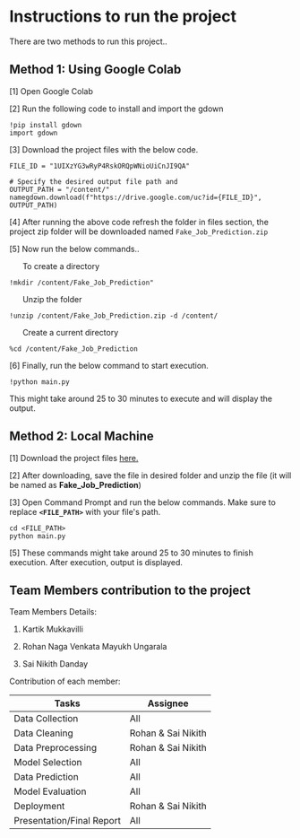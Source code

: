 # Instructions to run the project

There are two methods to run this project..

## Method 1: Using Google Colab

[1] Open Google Colab

[2] Run the following code to install and import the gdown
```
!pip install gdown
import gdown
```
[3] Download the project files with the below code.
```
FILE_ID = "1UIXzYG3wRyP4RskORQpWNioUiCnJI9QA"

# Specify the desired output file path and 
OUTPUT_PATH = "/content/"
namegdown.download(f"https://drive.google.com/uc?id={FILE_ID}", OUTPUT_PATH)
```


[4] After running the above code refresh the folder in files section, the project zip folder will be downloaded named `Fake_Job_Prediction.zip`


[5] Now run the below commands..

&nbsp;&nbsp;&nbsp;&nbsp;&nbsp; To create a directory 
```
!mkdir /content/Fake_Job_Prediction" 
```

&nbsp;&nbsp;&nbsp;&nbsp;&nbsp; Unzip the folder 
```
!unzip /content/Fake_Job_Prediction.zip -d /content/ 
```

&nbsp;&nbsp;&nbsp;&nbsp;&nbsp; Create a current directory
``` 
%cd /content/Fake_Job_Prediction
```

[6] Finally, run the below command to start execution.
```
!python main.py
```
 This might take around 25 to 30 minutes to execute and will display the output.



## Method 2: Local Machine 
[1] Download the project files [here.](https://drive.google.com/file/d/1UIXzYG3wRyP4RskORQpWNioUiCnJI9QA/view?usp=sharing)

[2] After downloading, save the file in desired folder and unzip the file (it will be named as **Fake_Job_Prediction**)

[3] Open Command Prompt and run the below commands. Make sure to replace **`<FILE_PATH>`** with your file's path.
```
cd <FILE_PATH>
python main.py
```

[5] These commands might take around 25 to 30 minutes to finish execution. After execution, output is displayed.

## Team Members contribution to the project 

Team Members Details:

1) Kartik Mukkavilli

2) Rohan Naga Venkata Mayukh Ungarala

3) Sai Nikith Danday 

Contribution of each member:

| Tasks | Assignee |
|----------|----------|
| Data Collection   | All   |
| Data Cleaning  | Rohan & Sai Nikith    |
| Data Preprocessing    | Rohan & Sai Nikith   |
| Model Selection    | All    |
| Data Prediction    | All   |
| Model Evaluation   | All    |
| Deployment     | Rohan & Sai Nikith    |
| Presentation/Final Report    | All  |

